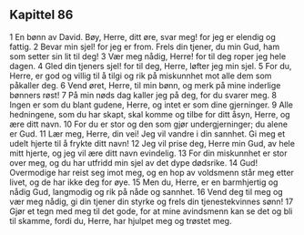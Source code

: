 ## Kapittel 86

1 En bønn av David. Bøy, Herre, ditt øre, svar meg! for jeg er elendig og fattig.
2 Bevar min sjel! for jeg er from. Frels din tjener, du min Gud, ham som setter sin lit til deg!
3 Vær meg nådig, Herre! for til deg roper jeg hele dagen.
4 Gled din tjeners sjel! for til deg, Herre, løfter jeg min sjel.
5 For du, Herre, er god og villig til å tilgi og rik på miskunnhet mot alle dem som påkaller deg.
6 Vend øret, Herre, til min bønn, og merk på mine inderlige bønners røst!
7 På min nøds dag kaller jeg på deg, for du svarer meg.
8 Ingen er som du blant gudene, Herre, og intet er som dine gjerninger.
9 Alle hedningene, som du har skapt, skal komme og tilbe for ditt åsyn, Herre, og ære ditt navn.
10 For du er stor og den som gjør undergjerninger; du alene er Gud.
11 Lær meg, Herre, din vei! Jeg vil vandre i din sannhet. Gi meg et udelt hjerte til å frykte ditt navn!
12 Jeg vil prise deg, Herre min Gud, av hele mitt hjerte, og jeg vil ære ditt navn evindelig.
13 For din miskunnhet er stor over meg, og du har utfridd min sjel av det dype dødsrike.
14 Gud! Overmodige har reist seg imot meg, og en hop av voldsmenn står meg etter livet, og de har ikke deg for øye.
15 Men du, Herre, er en barmhjertig og nådig Gud, langmodig og rik på nåde og sannhet.
16 Vend deg til meg og vær meg nådig, gi din tjener din styrke og frels din tjenestekvinnes sønn!
17 Gjør et tegn med meg til det gode, for at mine avindsmenn kan se det og bli til skamme, fordi du, Herre, har hjulpet meg og trøstet meg.
